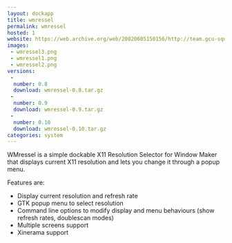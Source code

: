 ```yaml
---
layout: dockapp
title: wmressel
permalink: wmressel
hosted: 1
website: https://web.archive.org/web/20020605150156/http://team.gcu-squad.org:80/~slix/wmressel/index.html
images:
 - wmressel3.png
 - wmressel1.png
 - wmressel2.png
versions:
 -
  number: 0.8
  download: wmressel-0.8.tar.gz
 -
  number: 0.9
  download: wmressel-0.9.tar.gz
 -
  number: 0.10
  download: wmressel-0.10.tar.gz
categories: system
---
```

WMressel is a simple dockable X11 Resolution Selector for Window Maker that
displays current X11 resolution and lets you change it through a popup menu.

Features are:
* Display current resolution and refresh rate
* GTK popup menu to select resolution
* Command line options to modify display and menu behaviours (show refresh
  rates, doublescan modes)
* Multiple screens support
* Xinerama support
